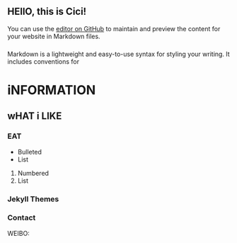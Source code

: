 ## HEllO, this is Cici!

You can use the [editor on GitHub](https://github.com/cici889/wwwzzz/edit/main/docs/index.md) to maintain and preview the content for your website in Markdown files.


### 

Markdown is a lightweight and easy-to-use syntax for styling your writing. It includes conventions for



# iNFORMATION


## wHAT i LIKE


### EAT

- Bulleted
- List

1. Numbered
2. List


### Jekyll Themes



### Contact

WEIBO:
